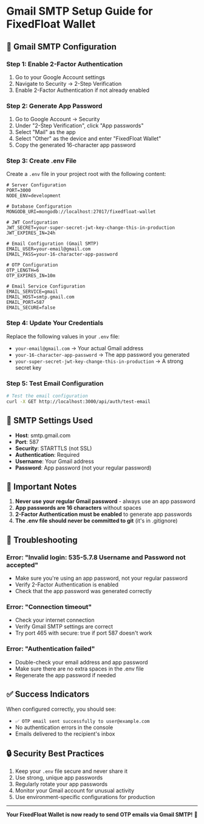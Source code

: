 # Gmail SMTP Setup Guide for FixedFloat Wallet

## 📧 **Gmail SMTP Configuration**

### **Step 1: Enable 2-Factor Authentication**

1. Go to your Google Account settings
2. Navigate to Security → 2-Step Verification
3. Enable 2-Factor Authentication if not already enabled

### **Step 2: Generate App Password**

1. Go to Google Account → Security
2. Under "2-Step Verification", click "App passwords"
3. Select "Mail" as the app
4. Select "Other" as the device and enter "FixedFloat Wallet"
5. Copy the generated 16-character app password

### **Step 3: Create .env File**

Create a `.env` file in your project root with the following content:

```env
# Server Configuration
PORT=3000
NODE_ENV=development

# Database Configuration
MONGODB_URI=mongodb://localhost:27017/fixedfloat-wallet

# JWT Configuration
JWT_SECRET=your-super-secret-jwt-key-change-this-in-production
JWT_EXPIRES_IN=24h

# Email Configuration (Gmail SMTP)
EMAIL_USER=your-email@gmail.com
EMAIL_PASS=your-16-character-app-password

# OTP Configuration
OTP_LENGTH=6
OTP_EXPIRES_IN=10m

# Email Service Configuration
EMAIL_SERVICE=gmail
EMAIL_HOST=smtp.gmail.com
EMAIL_PORT=587
EMAIL_SECURE=false
```

### **Step 4: Update Your Credentials**

Replace the following values in your `.env` file:

- `your-email@gmail.com` → Your actual Gmail address
- `your-16-character-app-password` → The app password you generated
- `your-super-secret-jwt-key-change-this-in-production` → A strong secret key

### **Step 5: Test Email Configuration**

```bash
# Test the email configuration
curl -X GET http://localhost:3000/api/auth/test-email
```

## 🔧 **SMTP Settings Used**

- **Host**: smtp.gmail.com
- **Port**: 587
- **Security**: STARTTLS (not SSL)
- **Authentication**: Required
- **Username**: Your Gmail address
- **Password**: App password (not your regular password)

## 📝 **Important Notes**

1. **Never use your regular Gmail password** - always use an app password
2. **App passwords are 16 characters** without spaces
3. **2-Factor Authentication must be enabled** to generate app passwords
4. **The .env file should never be committed to git** (it's in .gitignore)

## 🚨 **Troubleshooting**

### **Error: "Invalid login: 535-5.7.8 Username and Password not accepted"**

- Make sure you're using an app password, not your regular password
- Verify 2-Factor Authentication is enabled
- Check that the app password was generated correctly

### **Error: "Connection timeout"**

- Check your internet connection
- Verify Gmail SMTP settings are correct
- Try port 465 with secure: true if port 587 doesn't work

### **Error: "Authentication failed"**

- Double-check your email address and app password
- Make sure there are no extra spaces in the .env file
- Regenerate the app password if needed

## ✅ **Success Indicators**

When configured correctly, you should see:

- `✅ OTP email sent successfully to user@example.com`
- No authentication errors in the console
- Emails delivered to the recipient's inbox

## 🔒 **Security Best Practices**

1. Keep your `.env` file secure and never share it
2. Use strong, unique app passwords
3. Regularly rotate your app passwords
4. Monitor your Gmail account for unusual activity
5. Use environment-specific configurations for production

---

**Your FixedFloat Wallet is now ready to send OTP emails via Gmail SMTP!** 🚀
